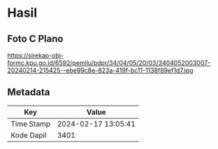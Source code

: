# Hasil

## Foto C Plano

https://sirekap-obj-formc.kpu.go.id/6592/pemilu/pdpr/34/04/05/20/03/3404052003007-20240214-215425--ebe99c8e-823a-419f-bc11-1138f89ef1d7.jpg


## Metadata

| Key        | Value               |
| ---------- | ------------------- |
| Time Stamp | 2024-02-17 13:05:41 |
| Kode Dapil | 3401                |



